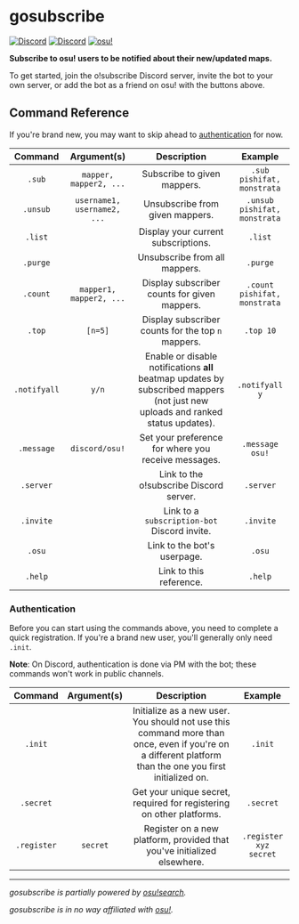 # gosubscribe

[![Discord](https://img.shields.io/badge/Discord-invite-7289da.svg)](https://discordapp.com/oauth2/authorize?client_id=305550679538401280&scope=bot&permissions=3072)
[![Discord](https://img.shields.io/badge/Discord-o!subscribe-7289da.svg)](https://discord.gg/qaUhTKJ)
[![osu!](https://img.shields.io/badge/osu!-Slow%20Twitch-ff80d5.svg)](https://osu.ppy.sh/users/3172543)

**Subscribe to osu! users to be notified about their new/updated maps.**

To get started, join the o!subscribe Discord server, invite the bot to your
own server, or add the bot as a friend on osu! with the buttons above.

## Command Reference

If you're brand new, you may want to skip ahead to
[authentication](#authentication) for now.

| Command | Argument(s) | Description | Example |
| :-: | :-: | :-: | :-: |
| `.sub` | `mapper, mapper2, ...` | Subscribe to given mappers. | `.sub pishifat, monstrata` |
| `.unsub` | `username1, username2, ...` | Unsubscribe from given mappers. | `.unsub pishifat, monstrata` |
| `.list` |  | Display your current subscriptions. | `.list` |
| `.purge` | | Unsubscribe from all mappers. | `.purge` |
| `.count` | `mapper1, mapper2, ...` | Display subscriber counts for given mappers. | `.count pishifat, monstrata` |
| `.top` | `[n=5]` | Display subscriber counts for the top `n` mappers. | `.top 10` |
| `.notifyall` | `y/n` | Enable or disable notifications **all** beatmap updates by subscribed mappers (not just new uploads and ranked status updates). | `.notifyall y` |
| `.message` | `discord/osu!` | Set your preference for where you receive messages. | `.message osu!` |
| `.server` | | Link to the o!subscribe Discord server. | `.server` |
| `.invite` | | Link to a `subscription-bot` Discord invite. | `.invite` |
| `.osu` | | Link to the bot's userpage. | `.osu` |
| `.help` | | Link to this reference. | `.help` |

### Authentication

Before you can start using the commands above, you need to complete a quick
registration. If you're a brand new user, you'll generally only need `.init`.

**Note**: On Discord, authentication is done via PM with the bot; these
commands won't work in public channels.

| Command | Argument(s) | Description | Example |
| :-: | :-: | :-: | :-: |
| `.init` | | Initialize as a new user. You should not use this command more than once, even if you're on a different platform than the one you first initialized on. | `.init` |
| `.secret` | | Get your unique secret, required for registering on other platforms. | `.secret` |
| `.register` | `secret` | Register on a new platform, provided that you've initialized  elsewhere. | `.register xyz secret` |

***

*gosubscribe is partially powered by [osu!search](https://osusearch.com).*

*gosubscribe is in no way affiliated with [osu!](https://osu.ppy.sh/home).*

